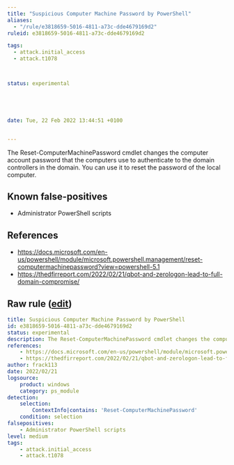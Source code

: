 ```yaml
---
title: "Suspicious Computer Machine Password by PowerShell"
aliases:
  - "/rule/e3818659-5016-4811-a73c-dde4679169d2"
ruleid: e3818659-5016-4811-a73c-dde4679169d2

tags:
  - attack.initial_access
  - attack.t1078



status: experimental





date: Tue, 22 Feb 2022 13:44:51 +0100


---
```


The Reset-ComputerMachinePassword cmdlet changes the computer account password that the computers use to authenticate to the domain controllers in the domain. You can use it to reset the password of the local computer.

<!--more-->


## Known false-positives

* Administrator PowerShell scripts



## References

* https://docs.microsoft.com/en-us/powershell/module/microsoft.powershell.management/reset-computermachinepassword?view=powershell-5.1
* https://thedfirreport.com/2022/02/21/qbot-and-zerologon-lead-to-full-domain-compromise/


## Raw rule ([edit](https://github.com/SigmaHQ/sigma/edit/master/rules/windows/powershell/powershell_module/posh_pm_suspicious_reset_computermachinepassword.yml))
```yaml
title: Suspicious Computer Machine Password by PowerShell
id: e3818659-5016-4811-a73c-dde4679169d2
status: experimental
description: The Reset-ComputerMachinePassword cmdlet changes the computer account password that the computers use to authenticate to the domain controllers in the domain. You can use it to reset the password of the local computer.
references:
    - https://docs.microsoft.com/en-us/powershell/module/microsoft.powershell.management/reset-computermachinepassword?view=powershell-5.1
    - https://thedfirreport.com/2022/02/21/qbot-and-zerologon-lead-to-full-domain-compromise/
author: frack113
date: 2022/02/21
logsource:
    product: windows
    category: ps_module
detection:
    selection:
        ContextInfo|contains: 'Reset-ComputerMachinePassword'
    condition: selection
falsepositives:
    - Administrator PowerShell scripts 
level: medium
tags:
    - attack.initial_access
    - attack.t1078
```
